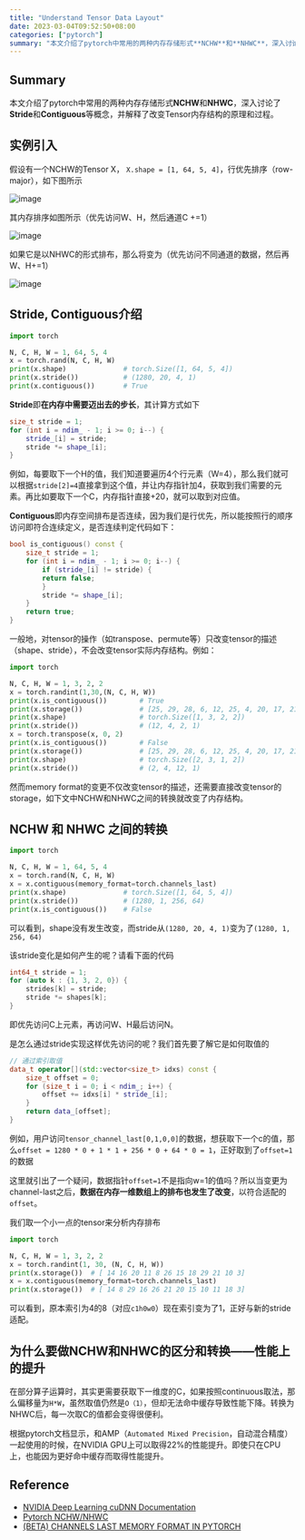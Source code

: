 ```yaml
---
title: "Understand Tensor Data Layout"
date: 2023-03-04T09:52:50+08:00
categories: ["pytorch"]
summary: "本文介绍了pytorch中常用的两种内存存储形式**NCHW**和**NHWC**，深入讨论了**Stride**和**Contiguous**等概念，并解释了改变Tensor描述和内存结构的原理和过程。"
---
```


## Summary

本文介绍了pytorch中常用的两种内存存储形式**NCHW**和**NHWC**，深入讨论了**Stride**和**Contiguous**等概念，并解释了改变Tensor内存结构的原理和过程。

## 实例引入

假设有一个NCHW的Tensor X， `X.shape = [1, 64, 5, 4]`，行优先排序（row-major），如下图所示

![image](resources/fig-example-x32.png)

其内存排序如图所示（优先访问W、H，然后通道C +=1）

![image](resources/fig-nchw-layout-x32.png)

如果它是以NHWC的形式排布，那么将变为（优先访问不同通道的数据，然后再W、H+=1）

![image](resources/fig-nhwc-layout-x32.png)

## Stride, Contiguous介绍

```python
import torch

N, C, H, W = 1, 64, 5, 4
x = torch.rand(N, C, H, W)
print(x.shape)              # torch.Size([1, 64, 5, 4])
print(x.stride())           # (1280, 20, 4, 1)
print(x.contiguous())       # True
```

**Stride**即**在内存中需要迈出去的步长**，其计算方式如下

```c++
size_t stride = 1;
for (int i = ndim_ - 1; i >= 0; i--) {
    stride_[i] = stride;
    stride *= shape_[i];
}
```

例如，每要取下一个H的值，我们知道要遍历4个行元素（W=4），那么我们就可以根据`stride[2]=4`直接拿到这个值，并让内存指针加4，获取到我们需要的元素。再比如要取下一个C，内存指针直接+20，就可以取到对应值。

**Contiguous**即内存空间排布是否连续，因为我们是行优先，所以能按照行的顺序访问即符合连续定义，是否连续判定代码如下：

```c++
bool is_contiguous() const {
    size_t stride = 1;
    for (int i = ndim_ - 1; i >= 0; i--) {
        if (stride_[i] != stride) {
        return false;
        }
        stride *= shape_[i];
    }
    return true;
}
```

一般地，对tensor的操作（如transpose、permute等）只改变tensor的描述（shape、stride），不会改变tensor实际内存结构。例如：

```py
import torch

N, C, H, W = 1, 3, 2, 2
x = torch.randint(1,30,(N, C, H, W))
print(x.is_contiguous())        # True
print(x.storage())              # [25, 29, 28, 6, 12, 25, 4, 20, 17, 21, 19, 5]
print(x.shape)                  # torch.Size([1, 3, 2, 2])
print(x.stride())               # (12, 4, 2, 1)
x = torch.transpose(x, 0, 2)
print(x.is_contiguous())        # False
print(x.storage())              # [25, 29, 28, 6, 12, 25, 4, 20, 17, 21, 19, 5]
print(x.shape)                  # torch.Size([2, 3, 1, 2])
print(x.stride())               # (2, 4, 12, 1)
```

然而memory format的变更不仅改变tensor的描述，还需要直接改变tensor的storage，如下文中NCHW和NHWC之间的转换就改变了内存结构。

## NCHW 和 NHWC 之间的转换

```python
import torch

N, C, H, W = 1, 64, 5, 4
x = torch.rand(N, C, H, W)
x = x.contiguous(memory_format=torch.channels_last)
print(x.shape)              # torch.Size([1, 64, 5, 4])
print(x.stride())           # (1280, 1, 256, 64)
print(x.is_contiguous())    # False
```

可以看到，shape没有发生改变，而stride从`(1280, 20, 4, 1)`变为了`(1280, 1, 256, 64)`

该stride变化是如何产生的呢？请看下面的代码

```c++
int64_t stride = 1;
for (auto k : {1, 3, 2, 0}) {
    strides[k] = stride;
    stride *= shapes[k];
}
```

即优先访问C上元素，再访问W、H最后访问N。

是怎么通过stride实现这样优先访问的呢？我们首先要了解它是如何取值的

```c++
// 通过索引取值
data_t operator[](std::vector<size_t> idxs) const {
    size_t offset = 0;
    for (size_t i = 0; i < ndim_; i++) {
        offset += idxs[i] * stride_[i];
    }
    return data_[offset];
}
```

例如，用户访问`tensor_channel_last[0,1,0,0]`的数据，想获取下一个c的值，那么`offset = 1280 * 0 + 1 * 1 + 256 * 0 + 64 * 0 = 1`，正好取到了`offset=1`的数据

这里就引出了一个疑问，数据指针`offset=1`不是指向w=1的值吗？所以当变更为channel-last之后，**数据在内存一维数组上的排布也发生了改变**，以符合适配的`offset`。

我们取一个小一点的tensor来分析内存排布

```py
import torch

N, C, H, W = 1, 3, 2, 2
x = torch.randint(1, 30, (N, C, H, W))
print(x.storage())  # [ 14 16 20 11 8 26 15 18 29 21 10 3]
x = x.contiguous(memory_format=torch.channels_last)
print(x.storage())  # [ 14 8 29 16 26 21 20 15 10 11 18 3]
```

可以看到，原本索引为4的8（对应`c1h0w0`）现在索引变为了1，正好与新的stride适配。

## 为什么要做NCHW和NHWC的区分和转换——性能上的提升

在部分算子运算时，其实更需要获取下一维度的C，如果按照continuous取法，那么偏移量为`H*W`，虽然取值仍然是`O（1）`，但却无法命中缓存导致性能下降。转换为NHWC后，每一次取C的值都会变得很便利。

根据pytorch文档显示，和AMP（`Automated Mixed Precision`，自动混合精度）一起使用的时候，在NVIDIA GPU上可以取得22%的性能提升。即使只在CPU上，也能因为更好命中缓存而取得性能提升。

## Reference

- [NVIDIA Deep Learning cuDNN Documentation](https://docs.nvidia.com/deeplearning/cudnn/developer-guide/index.html)
- [Pytorch NCHW/NHWC](https://zhuanlan.zhihu.com/p/556222920)
- [(BETA) CHANNELS LAST MEMORY FORMAT IN PYTORCH](https://pytorch.org/tutorials/intermediate/memory_format_tutorial.html)

